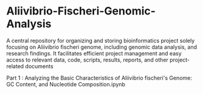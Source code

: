# Aliivibrio-Fischeri-Genomic-Analysis
A central repository for organizing and storing bioinformatics project solely focusing on Aliivibrio fischeri genome, including genomic data analysis, and research findings. It facilitates efficient project management and easy access to relevant data, code, scripts, results, reports, and other project-related documents

Part 1 : Analyzing the Basic Characteristics of Aliivibrio fischeri's Genome: GC Content, and Nucleotide Composition.ipynb
